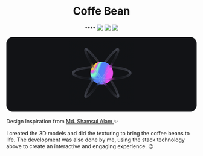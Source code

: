 <p align="center"><h1 align="center">Coffe Bean</h1></p>

<p align="center">****
<img src="https://img.shields.io/badge/Vite-B73BFE?style=for-the-badge&logo=vite&logoColor=FFD62E">
<img src="https://img.shields.io/badge/React-20232A?style=for-the-badge&logo=react&logoColor=61DAFB">
<img src="https://img.shields.io/badge/Tailwind_CSS-38B2AC?style=for-the-badge&logo=tailwind-css&logoColor=white">
</p>

[![](https://raw.githubusercontent.com/splinetool/react-spline/main/.github/screenshots/hero.png)](https://my.spline.design/splinereactlogocopycopy-eaa074bf6b2cc82d870c96e262a625ae/)



Design Inspiration from [Md. Shamsul Alam
](https://dribbble.com/shots/20889124-CoffeeBean-Coffee-shop-website) ✨

I created the 3D models and did the texturing to bring the coffee beans to life. The development was also done by me, using the stack technology above to create an interactive and engaging experience. 😉
